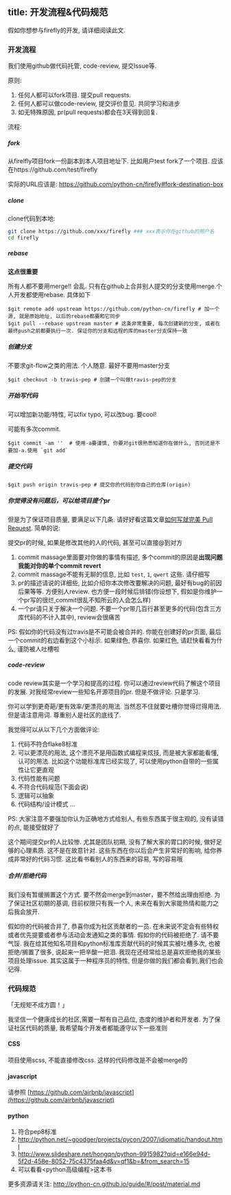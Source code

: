 title: 开发流程&代码规范
-------------------------

假如你想参与firefly的开发, 请详细阅读此文.

### 开发流程

我们使用github做代码托管, code-review, 提交Issue等.

原则:

1. 任何人都可以fork项目. 提交pull requests.
2. 任何人都可以做code-review, 提交评价意见. 共同学习和进步
3. 如无特殊原因, pr(pull requests)都会在3天得到回复.

流程:

##### fork

从firelfly项目fork一份副本到本人项目地址下.
比如用户test fork了一个项目. 应该在https://github.com/test/firefly

实际的URL应该是: https://github.com/python-cn/firefly#fork-destination-box

##### clone

clone代码到本地:

```bash
git clone https://github.com/xxx/firefly ### xxx表示你在github的用户名
cd firefly
```

##### rebase

**这点很重要**

所有人都不要用merge!! 会乱. 只有在github上合并别人提交的分支使用merge.个人开发都使用rebase. 具体如下

```
$git remote add upstream https://github.com/python-cn/firefly # 加一个源, 就是原始地址, 以后的rebase都要和它同步
$git pull --rebase upstream master # 这条非常重要, 每次创建新的分支, 或者在最终push之前都要执行一次. 保证你的分支和远程的库的master分支保持一致
```

##### 创建分支

不要求git-flow之类的用法. 个人随意. 最好不要用master分支

```
$git checkout -b travis-pep # 创建一个叫做travis-pep的分支
```

##### 开始写代码

可以增加新功能/特性, 可以fix typo, 可以改bug.  要cool!

可能有多次commit.

```
$git commit -am ''  # 使用-a要谨慎, 你要对git很熟悉知道你在做什么, 否则还是不要加-a.使用 `git add`
```

##### 提交代码

```
$git push origin travis-pep # 提交你的代码到你自己的仓库(origin)
```

##### 你觉得没有问题后，可以给项目提个pr

但是为了保证项目质量, 要满足以下几条. 请好好看这篇文章[如何写就完美 Pull Request](http://segmentfault.com/a/1190000002575050). 简单的说:

提交pr的时候, 如果是修改其他的人的代码, 甚至可以直接@到对方

1. commit massage里面要对你做的事情有描述, 多个commit的原因是**出现问题我能对你的单个commit revert**
2. commit massage不能有无聊的信息, 比如 `test`, `1`, `qwert` 这些. 请仔细写
3. pr的描述请说的详细些, 比如介绍你本次修改要解决的问题, 最好有bug的前因后果等等. 方便别人review. 也方便一段时候后排错(你设想下, 假如是你维护一个pr写的很烂,commit很乱不知所云的人会怎么样)
4. 一个pr请只关于解决一个问题. 不要一个pr带几百行甚至更多的代码(包含三方库代码的不计入其中), review会很痛苦

PS: 假如你的代码没有过travis是不可能会被合并的. 你能在创建好的pr页面, 最后一个commit的右边看到这个小标示. 如果绿色, 恭喜你. 如果红色, 请赶快看看为什么, 谨防被人吐槽啦

##### code-review

code review其实是一个学习和提高的过程. 你可以通过review代码了解这个项目的发展. 对我经常review一些知名开源项目的pr. 但是不做评论. 只是学习.

你可以学到更奇葩/更有效率/更漂亮的用法. 当然忍不住就要吐槽你觉得烂得用法. 但是请注意用词. 尊重别人是社区的底线了.

我觉得可以从以下几个方面做评论:

1. 代码不符合flake8标准
2. 可以更漂亮的用法, 这个漂亮不是用函数式编程来炫技, 而是被大家都能看懂, 认可的用法. 比如这个功能标准库已经实现了, 可以使用python自带的一些属性让它更直观
3. 代码性能有问题
4. 不符合代码规范(下面会说)
5. 逻辑可以抽象
6. 代码结构/设计模式
...

PS: 大家注意不要强加你认为正确地方式给别人, 有些东西属于很主观的, 没有读错的点, 能接受就好了

这个期间提交pr的人比较惨. 尤其是团队初期, 没有了解大家的胃口的时候, 做好足够的心理素质. 这不是在故意针对.
这些东西在你以后会产生非常好的影响, 给你养成非常好的代码习惯. 这比看书看别人的东西来的容易, 写的容易哦

##### 合并/拒绝代码

我们没有暂缓搁置这个方式. 要不然会merge到master，要不然给出理由拒绝.
为了保证社区初期的基调, 目前权限只有我一个人, 未来在看到大家能热情和能力之后我会放开.

假如你的代码被合并了, 恭喜你成为社区贡献者的一员. 在未来说不定会有些特权或者优先提要或者参与活动会发通知之类的事情.
假如你的代码被拒绝了. 请不要气馁. 我在给其他知名项目和python标准库贡献代码的时候其实被吐槽多次, 也被拒绝/搁置了很多, 说起来一把辛酸一把泪.
我现在还经常给总是喜欢拒绝我的某些项目处理issue. 其实这属于一种程序员的特性, 但是你做的我们都会看到,我们也会记得.


### 代码规范

「无规矩不成方圆！」

我坚信一个健康成长的社区,需要一帮有自己品位, 态度的维护者和开发者. 为了保证社区代码的质量, 我希望每个开发者都能遵守以下一些准则

#### CSS

项目使用scss, 不能直接修改css. 这样的代码修改是不会被merge的

#### javascript

请参照 [https://github.com/airbnb/javascript](https://github.com/airbnb/javascript)

#### python

1. 符合pep8标准
2. http://python.net/~goodger/projects/pycon/2007/idiomatic/handout.html
3. http://www.slideshare.net/hongqn/python-9915982?qid=e166e94d-5f2d-458e-8052-75c4375faa4d&v=qf1&b=&from_search=15
4. 可以看看<python高级编程>这本书

更多资源请关注: http://python-cn.github.io/guide/#/post/material.md
